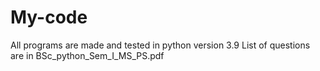 # My-code
All programs are made and tested in python version 3.9
List of questions are in BSc_python_Sem_I_MS_PS.pdf

